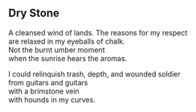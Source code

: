 Dry Stone
---------
A cleansed wind of lands. The reasons for my respect  
are relaxed in my eyeballs of chalk.  
Not the burnt umber moment  
when the sunrise hears the aromas.  
  
I could relinquish trash, depth, and wounded soldier  
from guitars and guitars  
with a brimstone vein  
with hounds in my curves.  
